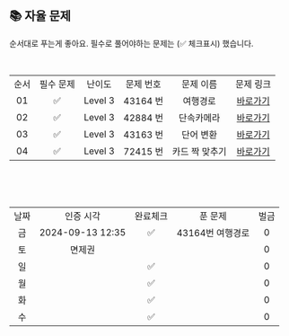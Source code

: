 
## 📚 자율 문제

순서대로 푸는게 좋아요.
필수로 풀어야하는 문제는 (✅ 체크표시) 했습니다.

<br/>
<table>
  <tr>
    <td align="center">순서</td>
    <td align="center">필수 문제</td>
    <td align="center">난이도</td>
    <td align="center">문제 번호</td>
    <td align="center">문제 이름</td>
    <td align="center">문제 링크</td>
  </tr>
  <tr>
    <td align="center">01</td>
    <td align="center">✅</td>
    <td align="center">Level 3</td>
    <td align="center">43164 번</td>
    <td align="center">여행경로</td>
    <td align="center"><a href="https://school.programmers.co.kr/learn/courses/30/lessons/43164">바로가기</a></td>
  </tr>
  <tr>
    <td align="center">02</td>
    <td align="center">✅</td>
    <td align="center">Level 3</td>
    <td align="center">42884 번</td>
    <td align="center">단속카메라</td>
    <td align="center"><a href="https://school.programmers.co.kr/learn/courses/30/lessons/42884">바로가기</a></td>
  </tr>
    <tr>
    <td align="center">03</td>
    <td align="center">✅</td>
    <td align="center">Level 3</td>
    <td align="center">43163 번</td>
    <td align="center">단어 변환</td>
    <td align="center"><a href="https://school.programmers.co.kr/learn/courses/30/lessons/43163">바로가기</a></td>
  </tr>
  <tr>
    <td align="center">04</td>
    <td align="center">✅</td>
    <td align="center">Level 3</td>
    <td align="center">72415 번</td>
    <td align="center">카드 짝 맞추기</td>
    <td align="center"><a href="https://school.programmers.co.kr/learn/courses/30/lessons/72415">바로가기</a></td>
  </tr>
</table>
<br/><br/>


<br>

<table>
  <tr>
    <td align="center">날짜</td>
    <td align="center">인증 시각</td>
    <td align="center">완료체크</td>
    <td align="center">푼 문제</td>
    <td align="center">벌금</td>
  </tr>
  <tr>
    <td align="center">금</td>
    <td align="center">2024-09-13 12:35</td>
    <td align="center">✅</td>
    <td align="center">43164번 여행경로</td>
    <td align="center">0</td>
  </tr>
    <tr>
    <td align="center">토</td>
    <td align="center">면제권</td>
    <td align="center"></td>
    <td align="center"></td>
    <td align="center">0</td>
  </tr>
   <tr>
    <td align="center">일</td>
    <td align="center"></td>
    <td align="center">✅</td>
    <td align="center"></td>
    <td align="center">0</td>
  </tr>
  <tr>
    <td align="center">월</td>
    <td align="center"></td>
    <td align="center">✅</td>
    <td align="center"></td>
    <td align="center">0</td>
  </tr>
  <tr>
    <td align="center">화</td>
    <td align="center"></td>
    <td align="center">✅</td>
    <td align="center"></td>
    <td align="center">0</td>
  </tr>
  <tr>
    <td align="center">수</td>
    <td align="center"></td>
    <td align="center">✅</td>
    <td align="center"></td>
    <td align="center">0</td>
  </tr>
</table>
